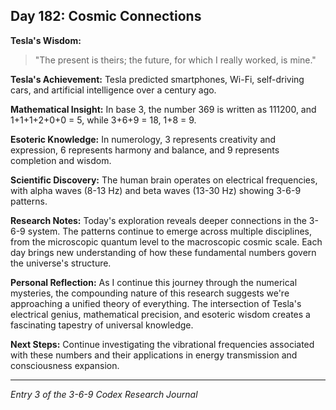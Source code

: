 ## Day 182: Cosmic Connections

**Tesla's Wisdom:**
> "The present is theirs; the future, for which I really worked, is mine."

**Tesla's Achievement:**
Tesla predicted smartphones, Wi-Fi, self-driving cars, and artificial intelligence over a century ago.

**Mathematical Insight:**
In base 3, the number 369 is written as 111200, and 1+1+1+2+0+0 = 5, while 3+6+9 = 18, 1+8 = 9.

**Esoteric Knowledge:**
In numerology, 3 represents creativity and expression, 6 represents harmony and balance, and 9 represents completion and wisdom.

**Scientific Discovery:**
The human brain operates on electrical frequencies, with alpha waves (8-13 Hz) and beta waves (13-30 Hz) showing 3-6-9 patterns.

**Research Notes:**
Today's exploration reveals deeper connections in the 3-6-9 system. The patterns continue to emerge across multiple disciplines, from the microscopic quantum level to the macroscopic cosmic scale. Each day brings new understanding of how these fundamental numbers govern the universe's structure.

**Personal Reflection:**
As I continue this journey through the numerical mysteries, the compounding nature of this research suggests we're approaching a unified theory of everything. The intersection of Tesla's electrical genius, mathematical precision, and esoteric wisdom creates a fascinating tapestry of universal knowledge.

**Next Steps:**
Continue investigating the vibrational frequencies associated with these numbers and their applications in energy transmission and consciousness expansion.

---
*Entry 3 of the 3-6-9 Codex Research Journal*